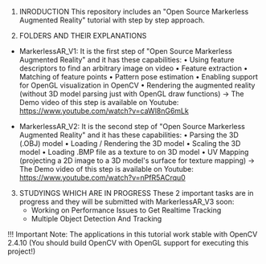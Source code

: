 1. INRODUCTION
This repository includes an "Open Source Markerless Augmented Reality" tutorial with step by step approach.

2. FOLDERS AND THEIR EXPLANATIONS
- MarkerlessAR_V1: It is the first step of "Open Source Markerless Augmented Reality" and it has these capabilities:
	  • Using feature descriptors to find an arbitrary image on video
	  • Feature extraction
	  • Matching of feature points
	  • Pattern pose estimation
	  • Enabling support for OpenGL visualization in OpenCV
	  • Rendering the augmented reality (without 3D model parsing just with OpenGL draw functions)
-> The Demo video of this step is available on Youtube: https://www.youtube.com/watch?v=caWl8nG6mLk

- MarkerlessAR_V2: It is the second step of "Open Source Markerless Augmented Reality" and it has these capabilities:
	  • Parsing the 3D (.OBJ) model
	  • Loading / Rendering the 3D model
	  • Scaling the 3D model
	  • Loading .BMP file as a texture to on 3D model
	  • UV Mapping (projecting a 2D image to a 3D model's surface for texture mapping)
-> The Demo video of this step is available on Youtube: https://www.youtube.com/watch?v=nPfR5ACrqu0

3. STUDYINGS WHICH ARE IN PROGRESS
These 2 important tasks are in progress and they will be submitted with MarkerlessAR_V3 soon:
	- Working on Performance Issues to Get Realtime Tracking
	- Multiple Object Detection And Tracking

!!! Important Note: The applications in this tutorial work stable with OpenCV 2.4.10 (You should build OpenCV with OpenGL support for executing this project!)